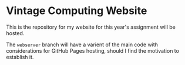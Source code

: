 # Vintage Computing Website
This is the repository for my website for this year's assignment will be hosted.

The `webserver` branch will have a varient of the main code with considerations for GitHub Pages hosting, should I find the motivation to establish it.
